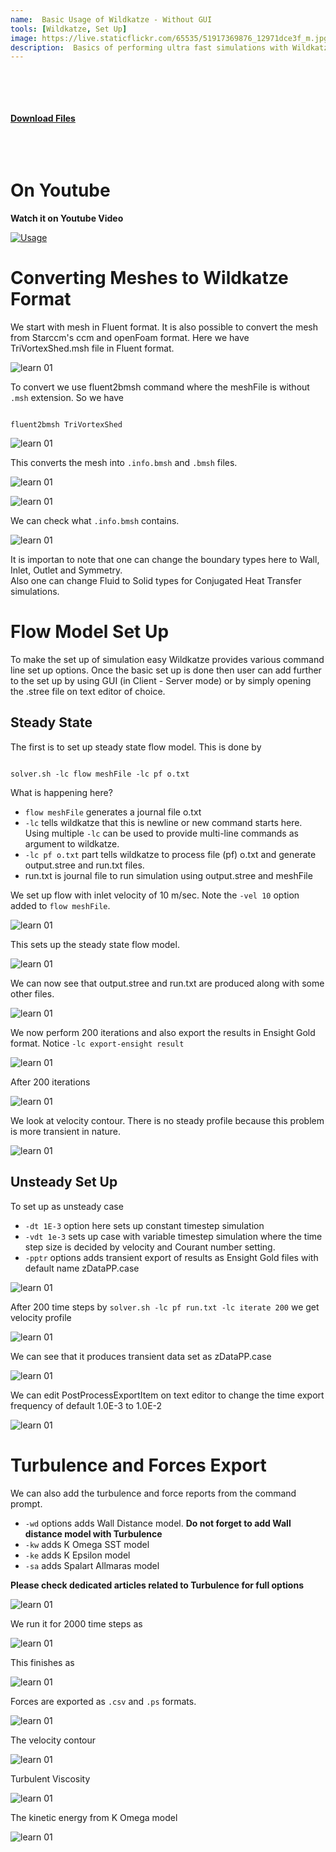 ```yaml
---
name:  Basic Usage of Wildkatze - Without GUI
tools: [Wildkatze, Set Up]
image: https://live.staticflickr.com/65535/51917369876_12971dce3f_m.jpg
description:  Basics of performing ultra fast simulations with Wildkatze Solver
---
```


 <br/><br/>
 <br/><br/>
 [**Download Files**](https://github.com/FVUS/wildkatze/blob/main/learning/basics01.zip)
<br/><br/>
<br/><br/>


# On Youtube 

**Watch it on Youtube Video**


[![Usage](https://img.youtube.com/vi/oDzat2gDp30/0.jpg)](https://youtu.be/oDzat2gDp30 "Usage")


# Converting Meshes to Wildkatze Format 

We start with mesh in Fluent format. It is also possible to convert the mesh from Starccm's ccm and openFoam format. Here we have TriVortexShed.msh file in Fluent format. 

 ![learn 01](https://live.staticflickr.com/65535/51916021422_83ec9405b7_n.jpg)
 
 To convert we use fluent2bmsh command where the meshFile is without ``` .msh ``` extension. So we have
 
 ```
 
 fluent2bmsh TriVortexShed
 
 ```
 
![learn 01](https://live.staticflickr.com/65535/51917315099_242391d07d_c.jpg)

This converts the mesh into ``` .info.bmsh ``` and ``` .bmsh ``` files. 

![learn 01](https://live.staticflickr.com/65535/51916021592_3bdbd6bdc9_z.jpg)

![learn 01](https://live.staticflickr.com/65535/51917315189_506c2008bc_z.jpg)

 We can check what ``` .info.bmsh ``` contains.

![learn 01](https://live.staticflickr.com/65535/51916989341_bc2efdd2ee_n.jpg)

It is importan to note that one can change the boundary types here to Wall, Inlet, Outlet and Symmetry.  
Also one can change Fluid to Solid types for Conjugated Heat Transfer simulations. 

# Flow Model Set Up

To make the set up of simulation easy Wildkatze provides various command line set up options. Once the basic set up is done then user can add further to the set up by using GUI (in Client - Server mode) or by simply opening the .stree file on text editor of choice. 


## Steady State

The first is to set up steady state flow model. This is done by 

```

solver.sh -lc flow meshFile -lc pf o.txt

```
What is happening here?
 -   ``` flow meshFile ``` generates a journal file  o.txt 
 -   ``` -lc ``` tells wildkatze that this is newline or new command starts here. Using multiple ``` -lc ``` can be used to provide multi-line commands as argument to wildkatze.
 -  ``` -lc pf o.txt ``` part tells wildkatze to process file (pf) o.txt and generate output.stree and run.txt  files.
 -  run.txt is journal file to run simulation using output.stree and meshFile

We set up flow with inlet velocity of 10 m/sec.  Note the ``` -vel 10 ``` option added to ``` flow meshFile ```.

![learn 01](https://live.staticflickr.com/65535/51916989476_8eb117fd8a_b.jpg)

This sets up the steady state flow model. 

![learn 01](https://live.staticflickr.com/65535/51916022022_7defb77bd2_z.jpg)

We can now see that output.stree and run.txt are produced along with some other files.

![learn 01](https://live.staticflickr.com/65535/51917315549_9c191028e1_b.jpg)



We now perform 200 iterations and also export the results in Ensight Gold format. Notice ``` -lc export-ensight result ```

![learn 01](https://live.staticflickr.com/65535/51917610880_2d0dcbdef3_h.jpg)

 After 200 iterations

![learn 01](https://live.staticflickr.com/65535/51917611100_c5a9da37e8_c.jpg)

We look at velocity contour. There is no steady profile because this problem is more transient in nature. 

![learn 01](https://live.staticflickr.com/65535/51917316224_e1a712f839_z.jpg)

## Unsteady Set Up

To set up as unsteady case

- ``` -dt 1E-3 ``` option here sets up constant timestep simulation
- ``` -vdt 1e-3 ```  sets up case with variable timestep simulation where the time step size is decided by velocity and Courant number setting. 
- ``` -pptr ``` options adds transient export of results as Ensight Gold files with default name zDataPP.case

![learn 01](https://live.staticflickr.com/65535/51916022997_d1b501bb12_h.jpg)

After 200 time steps by ``` solver.sh -lc pf run.txt -lc iterate 200 ``` we get velocity profile

![learn 01](https://live.staticflickr.com/65535/51916990556_e973f39e5f_z.jpg)

We can see that it produces transient data set as zDataPP.case
 
![learn 01](https://live.staticflickr.com/65535/51917086628_fc60f65f53_z.jpg)


We can edit PostProcessExportItem on text editor to change the time export frequency of default 1.0E-3 to 1.0E-2

![learn 01](https://live.staticflickr.com/65535/51917086803_8783be79d1_z.jpg)

# Turbulence and Forces Export

We can also add the turbulence and force reports from the command prompt. 

- ``` -wd ``` options adds Wall Distance model. **Do not forget to add Wall distance model with Turbulence**
- ``` -kw ``` adds K Omega SST model
- ``` -ke ``` adds K Epsilon model
- ``` -sa ``` adds Spalart Allmaras model

**Please check dedicated articles related to Turbulence for full options**


![learn 01](https://live.staticflickr.com/65535/51917087023_baa81af819_h.jpg)

We run it for 2000 time steps as

![learn 01](https://live.staticflickr.com/65535/51916023672_c59bd4b81f_c.jpg)

This finishes as

![learn 01](https://live.staticflickr.com/65535/51917316999_def79ce443_b.jpg)

Forces are exported as ``` .csv ``` and ``` .ps ``` formats. 

![learn 01](https://live.staticflickr.com/65535/51916991551_4ecb9c601e_b.jpg)

The velocity contour

![learn 01](https://live.staticflickr.com/65535/51916286322_5e307b79fe_c.jpg)

Turbulent Viscosity

![learn 01](https://live.staticflickr.com/65535/51917252861_5c382d87c5_z.jpg)

The kinetic energy from K Omega model

![learn 01](https://live.staticflickr.com/65535/51916991761_459b42f217_c.jpg)
